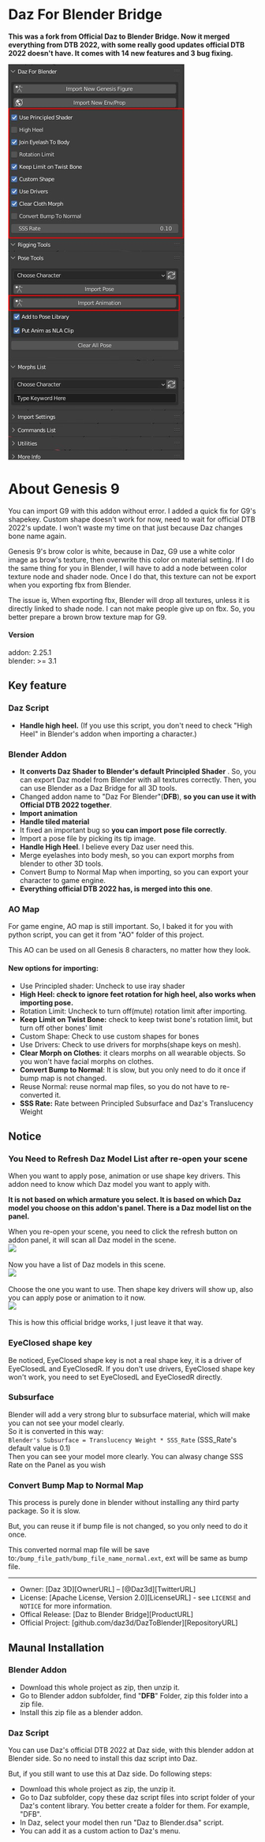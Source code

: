 # Daz For Blender Bridge

**This was a fork from Official Daz to Blender Bridge. Now it merged everything from DTB 2022, with some really good updates official DTB 2022 doesn't have. It comes with 14 new features and 3 bug fixing.**  

![addon](img/addon_screenshot.jpg)

# About Genesis 9
You can import G9 with this addon without error. I added a quick fix for G9's shapekey. Custom shape doesn't work for now, need to wait for official DTB 2022's update. I won't waste my time on that just because Daz changes bone name again.  

Genesis 9's brow color is white, because in Daz, G9 use a white color image as brow's texture, then overwrite this color on material setting. If I do the same thing for you in Blender, I will have to add a node between color texture node and shader node. Once I do that, this texture can not be export when you exporting fbx from Blender.  

The issue is, When exporting fbx, Blender will drop all textures, unless it is directly linked to shade node. I can not make people give up on fbx. So, you better prepare a brown brow texture map for G9.  


#### Version
addon: 2.25.1   
blender: >= 3.1


## Key feature
### Daz Script
* **Handle high heel.** (If you use this script, you don't need to check "High Heel" in Blender's addon when importing a character.)  

### Blender Addon
* **It converts Daz Shader to Blender's default Principled Shader** . So, you can export Daz model from Blender with all textures correctly. Then, you can use Blender as a Daz Bridge for all 3D tools.    
* Changed addon name to "Daz For Blender"(**DFB**), **so you can use it with Official DTB 2022 together**.
* **Import animation**
* **Handle tiled material**
* It fixed an important bug so **you can import pose file correctly**.
* Import a pose file by picking its tip image.
* **Handle High Heel**. I believe every Daz user need this.
* Merge eyelashes into body mesh, so you can export morphs from blender to other 3D tools.
* Convert Bump to Normal Map when importing, so you can export your character to game engine.
* **Everything official DTB 2022 has, is merged into this one**.

### AO Map
For game engine, AO map is still important. So, I baked it for you with python script, you can get it from "AO" folder of this project.   

This AO can be used on all Genesis 8 characters, no matter how they look.  

#### New options for importing:  
  - Use Principled shader: Uncheck to use iray shader
  - **High Heel: check to ignore feet rotation for high heel, also works when importing pose.**
  - Rotation Limit: Uncheck to turn off(mute) rotation limit after importing. 
  - **Keep Limit on Twist Bone:** check to keep twist bone's rotation limit, but turn off other bones' limit
  - Custom Shape: Check to use custom shapes for bones
  - Use Drivers: Check to use drivers for morphs(shape keys on mesh).
  - **Clear Morph on Clothes**: it clears morphs on all wearable objects. So you won't have facial morphs on clothes.
  - **Convert Bump to Normal**: It is slow, but you only need to do it once if bump map is not changed. 
  - Reuse Normal: reuse normal map files, so you do not have to re-converted it.
  - **SSS Rate:** Rate between Principled Subsurface and Daz's Translucency Weight

## Notice
### You Need to Refresh Daz Model List after re-open your scene
When you want to apply pose, animation or use shape key drivers. This addon need to know which Daz model you want to apply with.  

**It is not based on which armature you select. It is based on which Daz model you choose on this addon's panel. There is a Daz model list on the panel.**  

When you re-open your scene, you need to click the refresh button on addon panel, it will scan all Daz model in the scene.  
![](img/refresh.jpg)  

Now you have a list of Daz models in this scene.  
![](img/list.jpg)  

Choose the one you want to use. Then shape key drivers will show up, also you can apply pose or animation to it now.  
![](img/morphs.jpg)  

This is how this official bridge works, I just leave it that way.  


### EyeClosed shape key
Be noticed, EyeClosed shape key is not a real shape key, it is a driver of EyeClosedL and EyeClosedR. If you don't use drivers, EyeClosed shape key won't work, you need to set EyeClosedL and EyeClosedR directly.  

### Subsurface
Blender will add a very strong blur to subsurface material, which will make you can not see your model clearly.  
So it is converted in this way:  
`Blender's Subsurface = Translucency Weight * SSS_Rate` (SSS_Rate's default value is 0.1)  
Then you can see your model more clearly. You can alwasy change SSS Rate on the Panel as you wish  

### Convert Bump Map to Normal Map
This process is purely done in blender without installing any third party package. So it is slow.  

But, you can reuse it if bump file is not changed, so you only need to do it once.  

This converted normal map file will be save to:`/bump_file_path/bump_file_name_normal.ext`, ext will be same as bump file.  

---
* Owner: [Daz 3D][OwnerURL] – [@Daz3d][TwitterURL]
* License: [Apache License, Version 2.0][LicenseURL] - see ``LICENSE`` and ``NOTICE`` for more information.
* Offical Release: [Daz to Blender Bridge][ProductURL]
* Official Project: [github.com/daz3d/DazToBlender][RepositoryURL]

## Maunal Installation
### Blender Addon
* Download this whole project as zip, then unzip it.
* Go to Blender addon subfolder, find "**DFB**" Folder, zip this folder into a zip file.
* Install this zip file as a blender addon.

### Daz Script
You can use Daz's official DTB 2022 at Daz side, with this blender addon at Blender side. So no need to install this daz script into Daz.  

But, if you still want to use this at Daz side. Do following steps:  
* Download this whole project as zip, the unzip it.
* Go to Daz subfolder, copy these daz script files into script folder of your Daz's content library. You better create a folder for them. For example, "DFB".
* In Daz, select your model then run "Daz to Blender.dsa" script. 
* You can add it as a custom action to Daz's menu.



